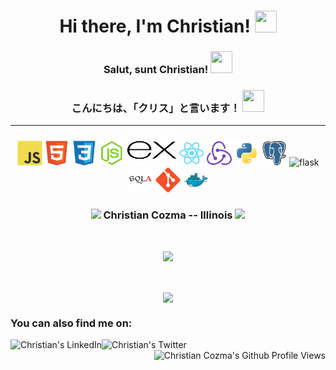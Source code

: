 

<!--
**Christian-Cozma/Christian-Cozma** is a ✨ _special_ ✨ repository because its `README.md` (this file) appears on your GitHub profile.

Here are some ideas to get you started:

- 🔭 I’m currently working on ...
- 🌱 I’m currently learning ...
- 👯 I’m looking to collaborate on ...
- 🤔 I’m looking for help with ...
- 💬 Ask me about ...
- 📫 How to reach me: ...
- 😄 Pronouns: ...
- ⚡ Fun fact: ...
-->
<div align="center">
   <h1 >Hi there, I'm Christian! <img src="https://media.giphy.com/media/hvRJCLFzcasrR4ia7z/giphy.gif" width="35px" height="35px"> </h1>
   <h3 >  Salut, sunt Christian! <img src="https://media.giphy.com/media/hvRJCLFzcasrR4ia7z/giphy.gif" width="35px" height="35px"></h3>
  <h3 >  こんにちは、「クリス」と言います！ <img src="https://media.giphy.com/media/hvRJCLFzcasrR4ia7z/giphy.gif" width="35px" height="35px"> </h3>
</div>
<hr />

<p align="center">
  <!-- For more icons please follow  https://github.com/MikeCodesDotNET/ColoredBadges -->
  <img src="https://github.com/devicons/devicon/blob/master/icons/javascript/javascript-original.svg" alt="javaScript" width="40" height="40">
  <img src="https://github.com/devicons/devicon/blob/master/icons/html5/html5-original.svg" alt="html" width="40" height="40">
  <img src="https://github.com/devicons/devicon/blob/master/icons/css3/css3-original.svg" alt="css" width="40" height="40">
  <img src="https://github.com/devicons/devicon/blob/master/icons/nodejs/nodejs-original.svg" alt="nodejs" width="40" height="40">
   <img src="https://github.com/devicons/devicon/blob/master/icons/express/express-original.svg" alt="express" style="background-color:white;" width="80" height="50">
   <img src="https://github.com/devicons/devicon/blob/master/icons/react/react-original.svg" alt="react" width="40" height="40">
  <img src="https://github.com/devicons/devicon/blob/master/icons/redux/redux-original.svg" alt="redux" width="40" height="40">
  <img src="https://github.com/devicons/devicon/blob/master/icons/python/python-original.svg" alt="python" width="40" height="40">
   <img src="https://github.com/devicons/devicon/blob/master/icons/postgresql/postgresql-original.svg" alt="PostgreSQL" width="40" height="40" />
  <img src="https://img.shields.io/badge/Flask-000000?style=for-the-badge&logo=flask&logoColor=white" alt="flask" width="100" height="40">
  <img src="https://github.com/devicons/devicon/blob/master/icons/sqlalchemy/sqlalchemy-original.svg" alt="sqla" width="40" height="40">
  <img src="https://github.com/devicons/devicon/blob/master/icons/git/git-original.svg" alt="git" width="40" height="40">
  <img src="https://github.com/devicons/devicon/blob/master/icons/docker/docker-original.svg" alt="docker" width="40" height="40">
</p>

<!--
## About me.
 I am a software developer [my website](https://google.com).
### Tech stack and tools I work with:
Full Stack Software Engineer, JavaScript, React, Redux, Express, Node, SQL, HTML5, CSS, Python, Flask, SQLAlchemy
- 🔭 I’m currently working on ...
- 🌱 I’m currently learning ...
- 👯 I’m looking to collaborate on ...
- 🤔 I’m looking for help with ...
- 💬 Ask me about ...
- 📫 How to reach me: ...
- 😄 Pronouns: ...
- ⚡ Fun fact: ...
-->




<!--https://media2.giphy.com/media/ksE9feSa2b4V2GYwY4/giphy.gif 
https://media0.giphy.com/media/17b875GGvV9m9sLmNc/giphy.gif
-->

<div align="center">
<h3><img src="https://media1.giphy.com/media/WFZvB7VIXBgiz3oDXE/giphy.gif"  height="20"> Christian Cozma -- Illinois <img src="https://media.giphy.com/media/WUlplcMpOCEmTGBtBW/giphy.gif" width="30"></h3>
</div>
<!-- <div align="center">
   <h3> Be sure to check out my <a href="https://drive.google.com/file/d/1GNwPigJfK1MZSg56J2Uj-x-n3CVcS-91/view?usp=sharing">resume</a>! </h3>
</div> -->

  <br />

<p align="center" >
   <a href="https://github.com/anuraghazra/github-readme-stats"> 
    <img  src="https://christian-github-readme-stats.vercel.app/api?username=Christian-Cozma&&show_icons=true&theme=onedark"/>
   </a>
</p>
<br />

<!--  <p align="center" >
   <a href="https://github.com/anuraghazra/github-readme-stats"> 
    <img  src="https://github-readme-streak-stats.herokuapp.com/?user=Christian-Cozma&theme=dark"/>
   </a>
</p> -->

<p align="center">
    <img align="center" src="https://christian-github-readme-stats.vercel.app/api/top-langs/?username=Christian-Cozma&layout=compact&theme=onedark" /> </p>

<!-- <p align="center" >
   <a href="https://github.com/anuraghazra/github-readme-stats"> 
    <img  src="https://github-readme-stats.vercel.app/api/top-langs/?username=nasanov&theme=radical&layout=compact&hide=c,roff,scss,objective-c,makefile"/>
   </a>
</p> -->

<!-- [![GitHub Streak](https://github-readme-streak-stats.herokuapp.com/?user=nasanov&theme=dark)](https://git.io/streak-stats) -->
<!-- [![Top Langs](https://github-readme-stats.vercel.app/api/top-langs/?username=nasanov&theme=radical&layout=compact&hide=c,roff)](https://github.com/anuraghazra/github-readme-stats) -->


<!-- <details>
  <summary>:zap: GitHub Stats</summary>
   <img  src="https://github-readme-stats.vercel.app/api?username=nasanov&&show_icons=true&theme=radical"/>
</details>
<details>
  <summary>:zap: Most Used Languages</summary>
   <img  src="https://github-readme-stats.vercel.app/api?username=nasanov&&show_icons=true&theme=radical"/>
</details> -->



<!-- <p align="center">
   <img src="https://steemitimages.com/0x0/https://cdn.lifehacker.ru/wp-content/uploads/2017/01/ezgif.com-crop_1484563859.gif" />
   </p> -->


<!-- 
https://github.com/devicons/devicon/blob/master/icons/linkedin/linkedin-original.svg 
https://github.com/devicons/devicon/blob/master/icons/github/github-original.svg
-->

### You can also find me on:
<!-- <a href="mywebsite.dev">
  <img align="left" alt="Nurs's website" src="https://img.icons8.com/color/30/000000/globe.png" style=" color:'white' "/>
</a> -->
<a href="https://www.linkedin.com/in/christian-cozma-profile/">
  <img align="left" alt="Christian's LinkedIn" src="https://img.shields.io/badge/LinkedIn-0077B5?style=for-the-badge&logo=linkedin&logoColor=white" />
</a>
<!-- <a href="https://github.com/Christian-Cozma">
  <img align="left" alt="Christian's Github" src="https://img.shields.io/badge/GitHub-100000?style=for-the-badge&logo=github&logoColor=white" />
</a> -->
<a href="https://twitter.com/cozma_christian">
 <img align="left" alt="Christian's Twitter" src="https://img.shields.io/badge/Twitter-1DA1F2?style=for-the-badge&logo=twitter&logoColor=white" />
</a>
<p align="right">
  <img src="https://komarev.com/ghpvc/?username=Christian-Cozma" alt="Christian Cozma's Github Profile Views">
</p>

<!-- <a mailto="nursultan.asanov@pm.me">
  <img align="left" alt="Christian's mail" src="https://img.shields.io/badge/ProtonMail-8B89CC?style=for-the-badge&logo=protonmail&logoColor=white" style=" color:'white' "/> -->
<!-- </a> -->
<br/>
<br/>
